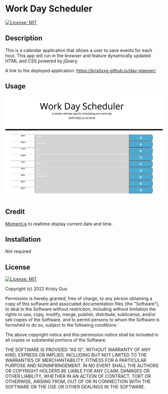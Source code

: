 # Work Day Scheduler

[![License: MIT](https://img.shields.io/badge/License-MIT-yellow.svg)](https://opensource.org/licenses/MIT)

## Description

This is a calendar application that allows a user to save events for each hour. This app will run in the browser and feature dynamically updated HTML and CSS powered by jQuery.

A link to the deployed application: https://kristixxg.github.io/day-planner/

## Usage

![Alt text](./assets/Screen%20Shot%202022-04-07%20at%2010.33.10%20PM.png)

## Credit

[Moment.js](https://momentjs.com/) to realtime display current date and time.

## Installation

Not required

## License

[![License: MIT](https://img.shields.io/badge/License-MIT-yellow.svg)](https://opensource.org/licenses/MIT)

Copyright (c) 2022 Kristy Guo

Permission is hereby granted, free of charge, to any person obtaining a copy
of this software and associated documentation files (the "Software"), to deal
in the Software without restriction, including without limitation the rights
to use, copy, modify, merge, publish, distribute, sublicense, and/or sell
copies of the Software, and to permit persons to whom the Software is
furnished to do so, subject to the following conditions:

The above copyright notice and this permission notice shall be included in all
copies or substantial portions of the Software.

THE SOFTWARE IS PROVIDED "AS IS", WITHOUT WARRANTY OF ANY KIND, EXPRESS OR
IMPLIED, INCLUDING BUT NOT LIMITED TO THE WARRANTIES OF MERCHANTABILITY,
FITNESS FOR A PARTICULAR PURPOSE AND NONINFRINGEMENT. IN NO EVENT SHALL THE
AUTHORS OR COPYRIGHT HOLDERS BE LIABLE FOR ANY CLAIM, DAMAGES OR OTHER
LIABILITY, WHETHER IN AN ACTION OF CONTRACT, TORT OR OTHERWISE, ARISING FROM,
OUT OF OR IN CONNECTION WITH THE SOFTWARE OR THE USE OR OTHER DEALINGS IN THE
SOFTWARE.
